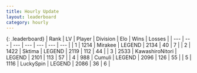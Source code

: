 ```yaml
---
title: Hourly Update
layout: leaderboard
category: hourly
---
```


{: .leaderboard}
| Rank | LV | Player | Division | Elo | Wins | Losses |
| --- | --- | --- | --- | --- | --- | --- |
| <span data-change="0">1</span> | 1214 | <span title="ID: 416373">Mirakee</span> | LEGEND | <span data-change="0">2134</span> | <span data-change="0">40</span> | <span data-change="0">7</span> |
| <span data-change="0">2</span> | 1422 | <span title="ID: 353063">Sktima</span> | LEGEND | <span data-change="0">2119</span> | <span data-change="0">112</span> | <span data-change="0">44</span> |
| <span data-change="1">3</span> | 2533 | <span title="ID: 164871">KawashiroNitori</span> | LEGEND | <span data-change="0">2101</span> | <span data-change="0">113</span> | <span data-change="0">57</span> |
| <span data-change="-1">4</span> | 988 | <span title="ID: 294236">Cumuli</span> | LEGEND | <span data-change="-10">2096</span> | <span data-change="0">126</span> | <span data-change="1">55</span> |
| <span data-change="0">5</span> | 1116 | <span title="ID: 498412">LuckySpin</span> | LEGEND | <span data-change="0">2086</span> | <span data-change="0">36</span> | <span data-change="0">6</span> |